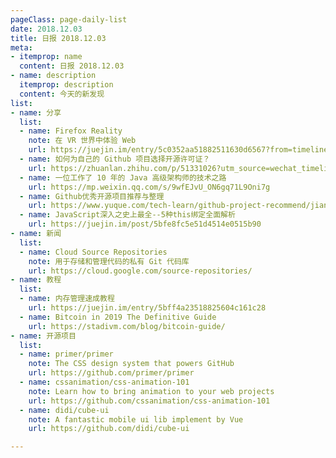 ```yaml
---
pageClass: page-daily-list
date: 2018.12.03
title: 日报 2018.12.03
meta:
- itemprop: name
  content: 日报 2018.12.03
- name: description
  itemprop: description
  content: 今天的新发现
list:
- name: 分享
  list:
  - name: Firefox Reality
    note: 在 VR 世界中体验 Web
    url: https://juejin.im/entry/5c0352aa51882511630d6567?from=timeline&isappinstalled=0
  - name: 如何为自己的 Github 项目选择开源许可证？
    url: https://zhuanlan.zhihu.com/p/51331026?utm_source=wechat_timeline&utm_medium=social&from=timeline&isappinstalled=0#showWechatShareTip
  - name: 一位工作了 10 年的 Java 高级架构师的技术之路
    url: https://mp.weixin.qq.com/s/9wfEJvU_ON6gq71L9Oni7g
  - name: Github优秀开源项目推荐与整理
    url: https://www.yuque.com/tech-learn/github-project-recommend/jianjie
  - name: JavaScript深入之史上最全--5种this绑定全面解析
    url: https://juejin.im/post/5bfe8fc5e51d4514e0515b90
- name: 新闻
  list:
  - name: Cloud Source Repositories
    note: 用于存储和管理代码的私有 Git 代码库
    url: https://cloud.google.com/source-repositories/
- name: 教程
  list:
  - name: 内存管理速成教程
    url: https://juejin.im/entry/5bff4a23518825604c161c28
  - name: Bitcoin in 2019 The Definitive Guide
    url: https://stadivm.com/blog/bitcoin-guide/
- name: 开源项目
  list:
  - name: primer/primer
    note: The CSS design system that powers GitHub
    url: https://github.com/primer/primer
  - name: cssanimation/css-animation-101
    note: Learn how to bring animation to your web projects
    url: https://github.com/cssanimation/css-animation-101
  - name: didi/cube-ui
    note: A fantastic mobile ui lib implement by Vue
    url: https://github.com/didi/cube-ui

---
```


<daily-list v-bind="$page.frontmatter"/>
